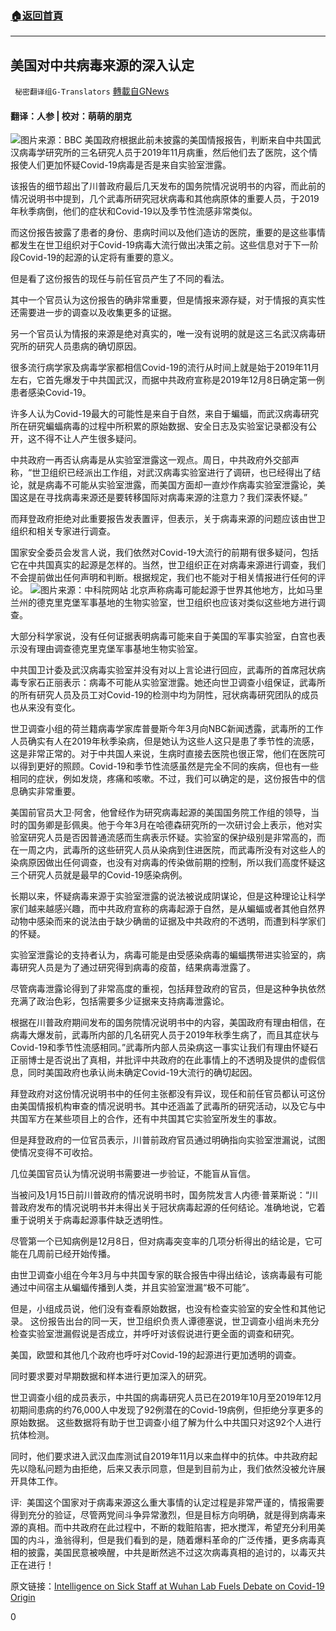 ###  [:house:返回首頁](https://github.com/ourhimalayas/txt)
---

## 美国对中共病毒来源的深入认定
` 秘密翻译组G-Translators` [轉載自GNews](https://gnews.org/zh-hans/1273366/)

#### 翻译：人参 | 校对：萌萌的朋克
![]()![](https://gnews-media-offload.s3.amazonaws.com/wp-content/uploads/2021/05/26093541/cov.jpg)图片来源：BBC
美国政府根据此前未披露的美国情报报告，判断来自中共国武汉病毒学研究所的三名研究人员于2019年11月病重，然后他们去了医院，这个情报使人们更加怀疑Covid-19病毒是否是来自实验室泄露。

该报告的细节超出了川普政府最后几天发布的国务院情况说明书的内容，而此前的情况说明书中提到，几个武毒所研究冠状病毒和其他病原体的重要人员，于2019年秋季病倒，他们的症状和Covid-19以及季节性流感非常类似。

而这份报告披露了患者的身份、患病时间以及他们造访的医院，重要的是这些事情都发生在世卫组织对于Covid-19病毒大流行做出决策之前。这些信息对于下一阶段Covid-19的起源的认定将有重要的意义。

但是看了这份报告的现任与前任官员产生了不同的看法。

其中一个官员认为这份报告的确非常重要，但是情报来源存疑，对于情报的真实性还需要进一步的调查以及收集更多的证据。

另一个官员认为情报的来源是绝对真实的，唯一没有说明的就是这三名武汉病毒研究所的研究人员患病的确切原因。

很多流行病学家及病毒学家都相信Covid-19的流行从时间上就是始于2019年11月左右，它首先爆发于中共国武汉，而据中共政府宣称是2019年12月8日确定第一例患者感染Covid-19。

许多人认为Covid-19最大的可能性是来自于自然，来自于蝙蝠，而武汉病毒研究所在研究蝙蝠病毒的过程中所积累的原始数据、安全日志及实验室记录都没有公开，这不得不让人产生很多疑问。

中共政府一再否认病毒是从实验室泄露这一观点。周日，中共政府外交部声称，“世卫组织已经派出工作组，对武汉病毒实验室进行了调研，也已经得出了结论，就是病毒不可能从实验室泄露，而美国方面却一直炒作病毒实验室泄露论，美国这是在寻找病毒来源还是要转移国际对病毒来源的注意力？我们深表怀疑。”

而拜登政府拒绝对此重要报告发表置评，但表示，关于病毒来源的问题应该由世卫组织和相关专家进行调查。

国家安全委员会发言人说，我们依然对Covid-19大流行的前期有很多疑问，包括它在中共国真实的起源是怎样的。当然，世卫组织正在对病毒来源进行调查，我们不会提前做出任何声明和判断。根据规定，我们也不能对于相关情报进行任何的评论。
![]()![](https://gnews-media-offload.s3.amazonaws.com/wp-content/uploads/2021/05/26093506/%E4%B8%AD%E7%A7%91%E9%99%A2.jpg)图片来源：中科院网站
北京声称病毒可能起源于世界其他地方，比如马里兰州的德克里克堡军事基地的生物实验室，世卫组织也应该对类似这些地方进行调查。

大部分科学家说，没有任何证据表明病毒可能来自于美国的军事实验室，白宫也表示没有理由调查德克里克堡军事基地生物实验室。

中共国卫计委及武汉病毒实验室并没有对以上言论进行回应，武毒所的首席冠状病毒专家石正丽表示：病毒不可能从实验室泄露。她还向世卫调查小组保证，武毒所的所有研究人员及员工对Covid-19的检测中均为阴性，冠状病毒研究团队的成员也从来没有变化。

世卫调查小组的荷兰籍病毒学家库普曼斯今年3月向NBC新闻透露，武毒所的工作人员确实有人在2019年秋季染病，但是她认为这些人这只是患了季节性的流感，这是非常正常的。对于中共国人来说，生病时直接去医院也很正常，他们在医院可以得到更好的照顾。Covid-19和季节性流感虽然是完全不同的疾病，但也有一些相同的症状，例如发烧，疼痛和咳嗽。不过，我们可以确定的是，这份报告中的信息确实非常重要。

美国前官员大卫·阿舍，他曾经作为研究病毒起源的美国国务院工作组的领导，当时的国务卿是彭佩奥。他于今年3月在哈德森研究所的一次研讨会上表示，他对实验室研究人员是否因普通流感而生病表示怀疑。实验室的保护级别是非常高的，而在一周之内，武毒所的这些研究人员从染病到住进医院，而武毒所没有对这些人的染病原因做出任何调查，也没有对病毒的传染做前期的控制，所以我们高度怀疑这三个研究人员就是最早的Covid-19感染病例。

长期以来，怀疑病毒来源于实验室泄露的说法被说成阴谋论，但是这种理论让科学家们越来越感兴趣，而中共政府宣称的病毒起源于自然，是从蝙蝠或者其他自然界动物中感染而来的说法由于缺少确凿的证据及中共政府的不透明，而遭到科学家们的怀疑。

实验室泄露论的支持者认为，病毒可能是由受感染病毒的蝙蝠携带进实验室的，病毒研究人员是为了通过研究得到病毒的疫苗，结果病毒泄露了。

尽管病毒泄露论得到了非常高度的重视，包括拜登政府的官员，但是这种争执依然充满了政治色彩，包括需要多少证据来支持病毒泄露论。

根据在川普政府期间发布的国务院情况说明书中的内容，美国政府有理由相信，在病毒大爆发前，武毒所内部的几名研究人员于2019年秋季生病了，而且其症状与Covid-19和季节性流感相同。”武毒所内部人员染病这一事实让我们有理由怀疑石正丽博士是否说出了真相，并批评中共政府的在此事情上的不透明及提供的虚假信息，同时美国政府也承认尚未确定Covid-19大流行的确切起因。

拜登政府对这份情况说明书中的任何主张都没有异议，现任和前任官员都认可这份由美国情报机构审查的情况说明书。其中还涵盖了武毒所的研究活动，以及它与中共国军方在某些项目上的合作，还有中共国其它实验室所发生的事故。

但是拜登政府的一位官员表示，川普前政府官员通过明确指向实验室泄漏说，试图使情况变得不可收拾。

几位美国官员认为情况说明书需要进一步验证，不能盲从盲信。

当被问及1月15日前川普政府的情况说明书时，国务院发言人内德·普莱斯说：“川普政府发布的情况说明书并未得出关于冠状病毒起源的任何结论。准确地说，它着重于说明关于病毒起源事件缺乏透明性。

尽管第一个已知病例是12月8日，但对病毒突变率的几项分析得出的结论是，它可能在几周前已经开始传播。

由世卫调查小组在今年3月与中共国专家的联合报告中得出结论，该病毒最有可能通过中间宿主从蝙蝠传播到人类，并且实验室泄漏“极不可能”。

但是，小组成员说，他们没有查看原始数据，也没有检查实验室的安全性和其他记录。 这份报告出台的同一天，世卫组织负责人谭德塞说，世卫调查小组尚未充分检查实验室泄漏假说是否成立，并呼吁对该假说进行更全面的调查和研究。

美国，欧盟和其他几个政府也呼吁对Covid-19的起源进行更加透明的调查。

同时要求要对早期数据和样本进行更加深入的研究。

世卫调查小组的成员表示，中共国的病毒研究人员已在2019年10月至2019年12月初期间患病的约76,000人中发现了92例潜在的Covid-19病例，但拒绝分享更多的原始数据。 这些数据将有助于世卫调查小组了解为什么中共国只对这92个人进行抗体检测。

同时，他们要求进入武汉血库测试自2019年11月以来血样中的抗体。中共政府起先以隐私问题为由拒绝，后来又表示同意，但是到目前为止，我们依然没被允许展开具体工作。

评:  美国这个国家对于病毒来源这么重大事情的认定过程是非常严谨的，情报需要得到充分的验证，尽管两党间斗争异常激烈，但是目标方向明确，就是得到病毒来源的真相。而中共政府在此过程中，不断的栽赃陷害，把水搅浑，希望充分利用美国的内斗，渔翁得利，但是我们看到的是，随着爆料革命的广泛传播，更多病毒真相的披露，美国民意被唤醒，中共是断然逃不过这次病毒真相的追讨的，以毒灭共正在进行！

原文链接：[Intelligence on Sick Staff at Wuhan Lab Fuels Debate on Covid-19 Origin](https://www.wsj.com/articles/intelligence-on-sick-staff-at-wuhan-lab-fuels-debate-on-covid-19-origin-11621796228)

0

